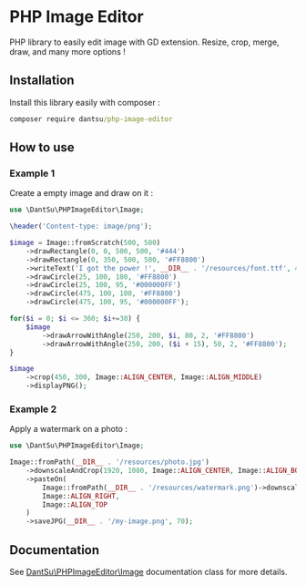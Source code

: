 # PHP Image Editor

PHP library to easily edit image with GD extension. Resize, crop, merge, draw, and many more options !

## Installation

Install this library easily with composer :

```cmd
composer require dantsu/php-image-editor
```

## How to use

### Example 1

Create a empty image and draw on it :

```php
use \DantSu\PHPImageEditor\Image;

\header('Content-type: image/png');

$image = Image::fromScratch(500, 500)
    ->drawRectangle(0, 0, 500, 500, '#444')
    ->drawRectangle(0, 350, 500, 500, '#FF8800')
    ->writeText('I got the power !', __DIR__ . '/resources/font.ttf', 40, '#FFFFFF', Image::ALIGN_CENTER, 310)
    ->drawCircle(25, 100, 100, '#FF8800')
    ->drawCircle(25, 100, 95, '#000000FF')
    ->drawCircle(475, 100, 100, '#FF8800')
    ->drawCircle(475, 100, 95, '#000000FF');

for($i = 0; $i <= 360; $i+=30) {
    $image
        ->drawArrowWithAngle(250, 200, $i, 80, 2, '#FF8800')
        ->drawArrowWithAngle(250, 200, ($i + 15), 50, 2, '#FF8800');
}

$image
    ->crop(450, 300, Image::ALIGN_CENTER, Image::ALIGN_MIDDLE)
    ->displayPNG();
```

### Example 2

Apply a watermark on a photo :

```php
use \DantSu\PHPImageEditor\Image;

Image::fromPath(__DIR__ . '/resources/photo.jpg')
    ->downscaleAndCrop(1920, 1080, Image::ALIGN_CENTER, Image::ALIGN_BOTTOM)
    ->pasteOn(
        Image::fromPath(__DIR__ . '/resources/watermark.png')->downscaleProportion(300, 300),
        Image::ALIGN_RIGHT,
        Image::ALIGN_TOP
    )
    ->saveJPG(__DIR__ . '/my-image.png', 70);
```

## Documentation

See [DantSu\PHPImageEditor\Image](./docs/classes/DantSu/PHPImageEditor/Image.md) documentation class for more details.

